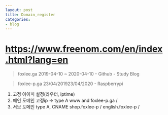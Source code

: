 ```yaml
---
layout: post
title: Domain_register
categories:
- blog
---
```


# https://www.freenom.com/en/index.html?lang=en

> foxlee.ga 2019-04-10 ~ 2020-04-10  - Github - Study Blog

> foxlee-p.ga 23/04/201923/04/2020 - Raspberrypi
 1) 고정 아이피 설정(라우터, iptime)
 2) 메인 도메인 고정ip -> type A www and foxlee-p.ga  / 
 3) 서브 도메인 type A, CNAME shop.foxlee-p / english.foxlee-p / 


